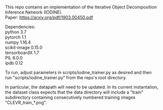 This repo contains an implementation of the  Iterative Object Decomposition Inference Network (IODINE).  
Paper: https://arxiv.org/pdf/1903.00450.pdf

Dependencies:  
python 3.7  
pytorch 1.1  
numpy 1.16.4  
scikit-image 0.15.0  
tensorboardX 1.7  
PIL 6.0.0  
ipdb 0.12  

To run, adjust parameters in scripts/iodine_trainer.py as desired and then run "scripts/iodine_trainer.py" from the repo's root directory. 

In particular, the datapath will need to be updated. In its current instantation, the dataset class expects that the data directory will include a "train" subdirectory containing consecutively numbered training images "CLEVR_train_*.png".
